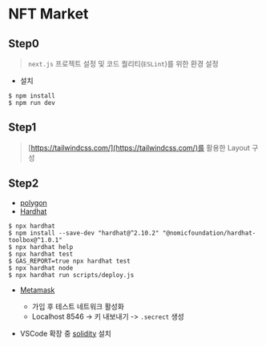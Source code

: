 # NFT Market

## Step0

> `next.js` 프로젝트 설정 및 코드 퀄리티(`ESLint`)를 위한 환경 설정

* 설치

```
$ npm install
$ npm run dev
```

## Step1

> [https://tailwindcss.com/](https://tailwindcss.com/)를 활용한 Layout 구성

## Step2

* [polygon](https://polygon.technology/)
* [Hardhat](https://hardhat.org/)

```
$ npx hardhat
$ npm install --save-dev "hardhat@^2.10.2" "@nomicfoundation/hardhat-toolbox@^1.0.1"
$ npx hardhat help
$ npx hardhat test
$ GAS_REPORT=true npx hardhat test
$ npx hardhat node
$ npx hardhat run scripts/deploy.js
```

* [Metamask](https://metamask.io/)
    * 가입 후 테스트 네트워크 활성화
    * Localhost 8546 -> 키 내보내기 -> `.secrect` 생성

* VSCode 확장 중 [solidity](https://marketplace.visualstudio.com/items?itemName=JuanBlanco.solidity) 설치

